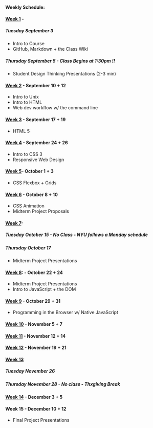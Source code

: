 #### Weekly Schedule:
#### [Week 1](https://github.com/rebleo/webDev2019/wiki/Week-01) -
##### Tuesday September 3
* Intro to Course
* GitHub, Markdown + the Class Wiki
#####  Thursday September 5 - Class Begins at 1:30pm ‼️
* Student Design Thinking Presentations (2-3 min)

#### [Week 2](https://github.com/rebleo/webDev2019/wiki/Week-02) - September 10 + 12
* Intro to Unix
* Intro to HTML
*  Web dev workflow w/ the command line  

#### [Week 3](https://github.com/rebleo/webDev2019/wiki/Week-03) - September 17 + 19
* HTML 5

#### [Week 4](https://github.com/rebleo/webDev2019/wiki/Week-04) - September 24 + 26
* Intro to CSS 3
* Responsive Web Design

#### [Week 5](https://github.com/rebleo/webDev2019/wiki/Week-05)- October 1 + 3  
* CSS Flexbox + Grids

#### [Week 6](https://github.com/rebleo/webDev2019/wiki/Week-06) - October 8 + 10
* CSS Animation
* Midterm Project Proposals

#### [Week 7](https://github.com/rebleo/webDev2019/wiki/Week-07):
##### Tuesday October 15 - No Class - NYU follows a Monday schedule
##### Thursday October 17
* Midterm Project Presentations

#### [Week 8](https://github.com/rebleo/webDev2019/wiki/Week-08): - October 22 + 24
* Midterm Project Presentations
* Intro to JavaScript + the DOM

#### [Week 9](https://github.com/rebleo/webDev2019/wiki/Week-09) - October 29 + 31
* Programming in the Browser w/ Native JavaScript

#### [Week 10](https://github.com/rebleo/webDev2019/wiki/Week-10) - November 5 + 7

#### [Week 11](https://github.com/rebleo/webDev2019/wiki/Week-11) - November 12 + 14

#### [Week 12](https://github.com/rebleo/webDev2019/wiki/Week-12) - November 19 + 21

#### [Week 13](https://github.com/rebleo/webDev2019/wiki/Week-13)
##### Tuesday November 26
##### Thursday November 28 - No class - Thxgiving Break

#### [Week 14](https://github.com/rebleo/webDev2019/wiki/Week-14-and--15) - December 3 + 5

#### Week 15 - December  10 + 12
* Final Project Presentations
